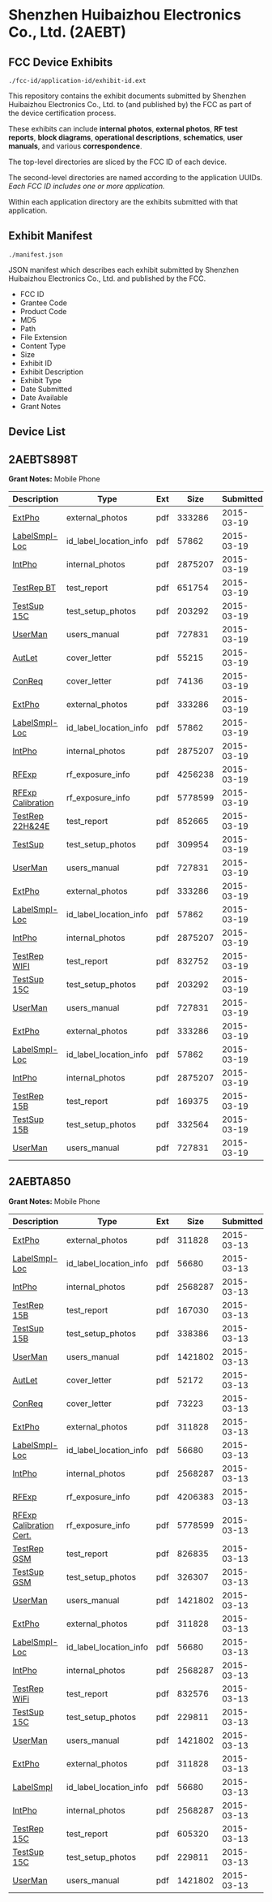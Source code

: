 # Shenzhen Huibaizhou Electronics Co., Ltd. (2AEBT)
## FCC Device Exhibits

```
./fcc-id/application-id/exhibit-id.ext
```

This repository contains the exhibit documents submitted by Shenzhen Huibaizhou Electronics Co., Ltd. to (and published by) the FCC as part of the device certification process.

These exhibits can include **internal photos**, **external photos**, **RF test reports**, **block diagrams**, **operational descriptions**, **schematics**, **user manuals**, and various **correspondence**.

The top-level directories are sliced by the FCC ID of each device.

The second-level directories are named according to the application UUIDs. *Each FCC ID includes one or more application.*

Within each application directory are the exhibits submitted with that application. 

## Exhibit Manifest

```
./manifest.json
```

JSON manifest which describes each exhibit submitted by Shenzhen Huibaizhou Electronics Co., Ltd. and published by the FCC.

- FCC ID
- Grantee Code
- Product Code
- MD5
- Path
- File Extension
- Content Type
- Size
- Exhibit ID
- Exhibit Description
- Exhibit Type
- Date Submitted
- Date Available
- Grant Notes

## Device List
## 2AEBTS898T
**Grant Notes:** Mobile Phone

| Description | Type | Ext | Size | Submitted | Available |
| ----------- | ---- | --- | ---- | --------- | --------- |
| [ExtPho](2AEBTS898T/834a8c7ffbfc6823c54f67fc3034f732/2559600.pdf) | external_photos | pdf | 333286 | 2015-03-19 | 2015-03-19 |
| [LabelSmpl-Loc](2AEBTS898T/834a8c7ffbfc6823c54f67fc3034f732/2559599.pdf) | id_label_location_info | pdf | 57862 | 2015-03-19 | 2015-03-19 |
| [IntPho](2AEBTS898T/834a8c7ffbfc6823c54f67fc3034f732/2559601.pdf) | internal_photos | pdf | 2875207 | 2015-03-19 | 2015-03-19 |
| [TestRep BT](2AEBTS898T/834a8c7ffbfc6823c54f67fc3034f732/2559631.pdf) | test_report | pdf | 651754 | 2015-03-19 | 2015-03-19 |
| [TestSup 15C](2AEBTS898T/834a8c7ffbfc6823c54f67fc3034f732/2559639.pdf) | test_setup_photos | pdf | 203292 | 2015-03-19 | 2015-03-19 |
| [UserMan](2AEBTS898T/834a8c7ffbfc6823c54f67fc3034f732/2559607.pdf) | users_manual | pdf | 727831 | 2015-03-19 | 2015-03-19 |
| [AutLet](2AEBTS898T/07c8375dc8e70658ef4894836d87322d/2559597.pdf) | cover_letter | pdf | 55215 | 2015-03-19 | 2015-03-19 |
| [ConReq](2AEBTS898T/07c8375dc8e70658ef4894836d87322d/2559598.pdf) | cover_letter | pdf | 74136 | 2015-03-19 | 2015-03-19 |
| [ExtPho](2AEBTS898T/07c8375dc8e70658ef4894836d87322d/2559600.pdf) | external_photos | pdf | 333286 | 2015-03-19 | 2015-03-19 |
| [LabelSmpl-Loc](2AEBTS898T/07c8375dc8e70658ef4894836d87322d/2559599.pdf) | id_label_location_info | pdf | 57862 | 2015-03-19 | 2015-03-19 |
| [IntPho](2AEBTS898T/07c8375dc8e70658ef4894836d87322d/2559601.pdf) | internal_photos | pdf | 2875207 | 2015-03-19 | 2015-03-19 |
| [RFExp](2AEBTS898T/07c8375dc8e70658ef4894836d87322d/2559610.pdf) | rf_exposure_info | pdf | 4256238 | 2015-03-19 | 2015-03-19 |
| [RFExp Calibration](2AEBTS898T/07c8375dc8e70658ef4894836d87322d/2535684.pdf) | rf_exposure_info | pdf | 5778599 | 2015-03-19 | 2015-03-19 |
| [TestRep 22H&24E](2AEBTS898T/07c8375dc8e70658ef4894836d87322d/2559606.pdf) | test_report | pdf | 852665 | 2015-03-19 | 2015-03-19 |
| [TestSup](2AEBTS898T/07c8375dc8e70658ef4894836d87322d/2559602.pdf) | test_setup_photos | pdf | 309954 | 2015-03-19 | 2015-03-19 |
| [UserMan](2AEBTS898T/07c8375dc8e70658ef4894836d87322d/2559607.pdf) | users_manual | pdf | 727831 | 2015-03-19 | 2015-03-19 |
| [ExtPho](2AEBTS898T/1d2abf7edfcbadebdeb5d88b09839ba8/2559600.pdf) | external_photos | pdf | 333286 | 2015-03-19 | 2015-03-19 |
| [LabelSmpl-Loc](2AEBTS898T/1d2abf7edfcbadebdeb5d88b09839ba8/2559599.pdf) | id_label_location_info | pdf | 57862 | 2015-03-19 | 2015-03-19 |
| [IntPho](2AEBTS898T/1d2abf7edfcbadebdeb5d88b09839ba8/2559601.pdf) | internal_photos | pdf | 2875207 | 2015-03-19 | 2015-03-19 |
| [TestRep WIFI](2AEBTS898T/1d2abf7edfcbadebdeb5d88b09839ba8/2559653.pdf) | test_report | pdf | 832752 | 2015-03-19 | 2015-03-19 |
| [TestSup 15C](2AEBTS898T/1d2abf7edfcbadebdeb5d88b09839ba8/2559639.pdf) | test_setup_photos | pdf | 203292 | 2015-03-19 | 2015-03-19 |
| [UserMan](2AEBTS898T/1d2abf7edfcbadebdeb5d88b09839ba8/2559607.pdf) | users_manual | pdf | 727831 | 2015-03-19 | 2015-03-19 |
| [ExtPho](2AEBTS898T/5f65ae4ad427e264bf3d803b607eeac0/2559600.pdf) | external_photos | pdf | 333286 | 2015-03-19 | 2015-03-19 |
| [LabelSmpl-Loc](2AEBTS898T/5f65ae4ad427e264bf3d803b607eeac0/2559599.pdf) | id_label_location_info | pdf | 57862 | 2015-03-19 | 2015-03-19 |
| [IntPho](2AEBTS898T/5f65ae4ad427e264bf3d803b607eeac0/2559601.pdf) | internal_photos | pdf | 2875207 | 2015-03-19 | 2015-03-19 |
| [TestRep 15B](2AEBTS898T/5f65ae4ad427e264bf3d803b607eeac0/2559618.pdf) | test_report | pdf | 169375 | 2015-03-19 | 2015-03-19 |
| [TestSup 15B](2AEBTS898T/5f65ae4ad427e264bf3d803b607eeac0/2559616.pdf) | test_setup_photos | pdf | 332564 | 2015-03-19 | 2015-03-19 |
| [UserMan](2AEBTS898T/5f65ae4ad427e264bf3d803b607eeac0/2559607.pdf) | users_manual | pdf | 727831 | 2015-03-19 | 2015-03-19 |
## 2AEBTA850
**Grant Notes:** Mobile Phone

| Description | Type | Ext | Size | Submitted | Available |
| ----------- | ---- | --- | ---- | --------- | --------- |
| [ExtPho](2AEBTA850/3cb9b4497d7fd99b062c282f0b03b849/2554449.pdf) | external_photos | pdf | 311828 | 2015-03-13 | 2015-03-13 |
| [LabelSmpl-Loc](2AEBTA850/3cb9b4497d7fd99b062c282f0b03b849/2554448.pdf) | id_label_location_info | pdf | 56680 | 2015-03-13 | 2015-03-13 |
| [IntPho](2AEBTA850/3cb9b4497d7fd99b062c282f0b03b849/2554450.pdf) | internal_photos | pdf | 2568287 | 2015-03-13 | 2015-03-13 |
| [TestRep 15B](2AEBTA850/3cb9b4497d7fd99b062c282f0b03b849/2554499.pdf) | test_report | pdf | 167030 | 2015-03-13 | 2015-03-13 |
| [TestSup 15B](2AEBTA850/3cb9b4497d7fd99b062c282f0b03b849/2554497.pdf) | test_setup_photos | pdf | 338386 | 2015-03-13 | 2015-03-13 |
| [UserMan](2AEBTA850/3cb9b4497d7fd99b062c282f0b03b849/2554456.pdf) | users_manual | pdf | 1421802 | 2015-03-13 | 2015-03-13 |
| [AutLet](2AEBTA850/1876fe73c133f80cb3ac7f8f4117525f/2554446.pdf) | cover_letter | pdf | 52172 | 2015-03-13 | 2015-03-13 |
| [ConReq](2AEBTA850/1876fe73c133f80cb3ac7f8f4117525f/2554447.pdf) | cover_letter | pdf | 73223 | 2015-03-13 | 2015-03-13 |
| [ExtPho](2AEBTA850/1876fe73c133f80cb3ac7f8f4117525f/2554449.pdf) | external_photos | pdf | 311828 | 2015-03-13 | 2015-03-13 |
| [LabelSmpl-Loc](2AEBTA850/1876fe73c133f80cb3ac7f8f4117525f/2554448.pdf) | id_label_location_info | pdf | 56680 | 2015-03-13 | 2015-03-13 |
| [IntPho](2AEBTA850/1876fe73c133f80cb3ac7f8f4117525f/2554450.pdf) | internal_photos | pdf | 2568287 | 2015-03-13 | 2015-03-13 |
| [RFExp](2AEBTA850/1876fe73c133f80cb3ac7f8f4117525f/2554460.pdf) | rf_exposure_info | pdf | 4206383 | 2015-03-13 | 2015-03-13 |
| [RFExp Calibration Cert.](2AEBTA850/1876fe73c133f80cb3ac7f8f4117525f/2535684.pdf) | rf_exposure_info | pdf | 5778599 | 2015-03-13 | 2015-03-13 |
| [TestRep GSM](2AEBTA850/1876fe73c133f80cb3ac7f8f4117525f/2554455.pdf) | test_report | pdf | 826835 | 2015-03-13 | 2015-03-13 |
| [TestSup GSM](2AEBTA850/1876fe73c133f80cb3ac7f8f4117525f/2554451.pdf) | test_setup_photos | pdf | 326307 | 2015-03-13 | 2015-03-13 |
| [UserMan](2AEBTA850/1876fe73c133f80cb3ac7f8f4117525f/2554456.pdf) | users_manual | pdf | 1421802 | 2015-03-13 | 2015-03-13 |
| [ExtPho](2AEBTA850/b9e79c05cca8df7f6731e9ac7f44292c/2554449.pdf) | external_photos | pdf | 311828 | 2015-03-13 | 2015-03-13 |
| [LabelSmpl-Loc](2AEBTA850/b9e79c05cca8df7f6731e9ac7f44292c/2554448.pdf) | id_label_location_info | pdf | 56680 | 2015-03-13 | 2015-03-13 |
| [IntPho](2AEBTA850/b9e79c05cca8df7f6731e9ac7f44292c/2554450.pdf) | internal_photos | pdf | 2568287 | 2015-03-13 | 2015-03-13 |
| [TestRep WiFi](2AEBTA850/b9e79c05cca8df7f6731e9ac7f44292c/2554551.pdf) | test_report | pdf | 832576 | 2015-03-13 | 2015-03-13 |
| [TestSup 15C](2AEBTA850/b9e79c05cca8df7f6731e9ac7f44292c/2554521.pdf) | test_setup_photos | pdf | 229811 | 2015-03-13 | 2015-03-13 |
| [UserMan](2AEBTA850/b9e79c05cca8df7f6731e9ac7f44292c/2554456.pdf) | users_manual | pdf | 1421802 | 2015-03-13 | 2015-03-13 |
| [ExtPho](2AEBTA850/820ae8ff279066165085829d7136420e/2554449.pdf) | external_photos | pdf | 311828 | 2015-03-13 | 2015-03-13 |
| [LabelSmpl](2AEBTA850/820ae8ff279066165085829d7136420e/2554448.pdf) | id_label_location_info | pdf | 56680 | 2015-03-13 | 2015-03-13 |
| [IntPho](2AEBTA850/820ae8ff279066165085829d7136420e/2554450.pdf) | internal_photos | pdf | 2568287 | 2015-03-13 | 2015-03-13 |
| [TestRep 15C](2AEBTA850/820ae8ff279066165085829d7136420e/2554525.pdf) | test_report | pdf | 605320 | 2015-03-13 | 2015-03-13 |
| [TestSup 15C](2AEBTA850/820ae8ff279066165085829d7136420e/2554521.pdf) | test_setup_photos | pdf | 229811 | 2015-03-13 | 2015-03-13 |
| [UserMan](2AEBTA850/820ae8ff279066165085829d7136420e/2554456.pdf) | users_manual | pdf | 1421802 | 2015-03-13 | 2015-03-13 |
